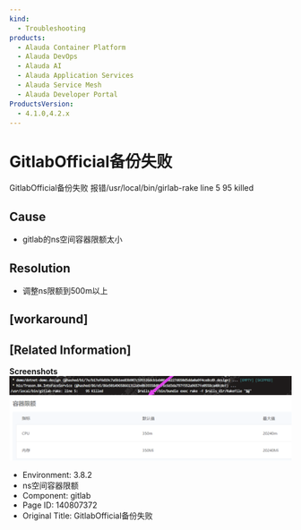 ```yaml
---
kind:
  - Troubleshooting
products:
  - Alauda Container Platform
  - Alauda DevOps
  - Alauda AI
  - Alauda Application Services
  - Alauda Service Mesh
  - Alauda Developer Portal
ProductsVersion:
  - 4.1.0,4.2.x
---
```

<!-- A type of document that involves encountering a fault, diagnosing it, performing root cause analysis, and providing solutions. -->

# GitlabOfficial备份失败

GitlabOfficial备份失败 报错/usr/local/bin/girlab-rake line 5 95 killed

## Cause
- gitlab的ns空间容器限额太小

## Resolution
- 调整ns限额到500m以上

## [workaround]

## [Related Information]
**Screenshots**
![](assets/gitlabofficialbei-fen-shi-bai/image2023-3-8_14-33-55.png)
![](assets/gitlabofficialbei-fen-shi-bai/image2023-3-8_14-32-31.png)
- Environment: 3.8.2
- ns空间容器限额
- Component: gitlab
- Page ID: 140807372
- Original Title: GitlabOfficial备份失败
